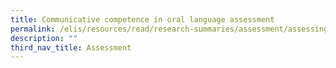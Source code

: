 ```yaml
---
title: Communicative competence in oral language assessment
permalink: /elis/resources/read/research-summaries/assessment/assessing-communicative-competence/
description: ""
third_nav_title: Assessment
---
```

